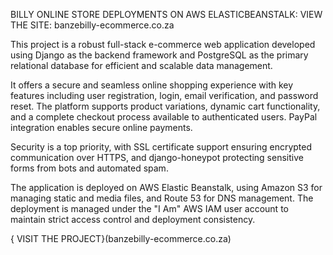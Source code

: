 BILLY ONLINE STORE DEPLOYMENTS ON AWS ELASTICBEANSTALK:
VIEW THE SITE: banzebilly-ecommerce.co.za

This project is a robust full-stack e-commerce web application developed using Django as the backend framework and PostgreSQL as the primary relational database for efficient and scalable data management.

It offers a secure and seamless online shopping experience with key features including user registration, login, email verification, and password reset. The platform supports product variations, dynamic cart functionality, and a complete checkout process available to authenticated users. PayPal integration enables secure online payments.

Security is a top priority, with SSL certificate support ensuring encrypted communication over HTTPS, and django-honeypot protecting sensitive forms from bots and automated spam.

The application is deployed on AWS Elastic Beanstalk, using Amazon S3 for managing static and media files, and Route 53 for DNS management. The deployment is managed under the "I Am" AWS IAM user account to maintain strict access control and deployment consistency.


{ VISIT THE PROJECT}(banzebilly-ecommerce.co.za)

